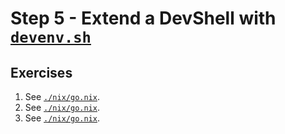 # Step 5 - Extend a DevShell with [`devenv.sh`](https://devenv.sh)

## Exercises

1. See [`./nix/go.nix`](./nix/go.nix).
2. See [`./nix/go.nix`](./nix/go.nix).
3. See [`./nix/go.nix`](./nix/go.nix).
